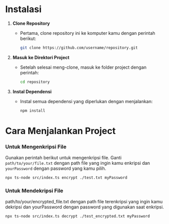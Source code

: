 # Instalasi
1. **Clone Repository**
   - Pertama, clone repository ini ke komputer kamu dengan perintah berikut:
     ```bash
     git clone https://github.com/username/repository.git
     ```

2. **Masuk ke Direktori Project**
   - Setelah selesai meng-clone, masuk ke folder project dengan perintah:
     ```bash
     cd repository
     ```

3. **Instal Dependensi**
   - Instal semua dependensi yang diperlukan dengan menjalankan:
     ```bash
     npm install
     ```

# Cara Menjalankan Project

### Untuk Mengenkripsi File
Gunakan perintah berikut untuk mengenkripsi file. Ganti `path/to/your/file.txt` dengan path file yang ingin kamu enkripsi dan `yourPassword` dengan password yang kamu pilih.

```bash
npx ts-node src/index.ts encrypt ./test.txt myPassword
```

### Untuk Mendekripsi File
path/to/your/encrypted_file.txt dengan path file terenkripsi yang ingin kamu dekripsi dan yourPassword dengan password yang digunakan saat enkripsi.

```bash
npx ts-node src/index.ts decrypt ./test_encrypted.txt myPassword
```
